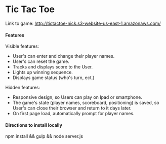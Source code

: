 # Tic Tac Toe

Link to game: http://tictactoe-nick.s3-website-us-east-1.amazonaws.com/

#### Features
Visible features:
- User's can enter and change their player names.
- User's can reset the game.
- Tracks and displays score to the User.
- Lights up winning sequence.
- Displays game status (who's turn, ect.)

Hidden features:
- Responsive design, so Users can play on Ipad or smartphone.
- The game's state (player names, scoreboard, positioning) is saved, so User's can close their browser and return to it days later.
- On first page load, automatically prompt for player names.

#### Directions to install locally
npm install && gulp && node server.js
